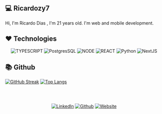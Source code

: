 ## 💻 Ricardozy7
 Hi, I'm Ricardo Dias , I'm 21 years old. I'm web and mobile development. 

## ❤ Technologies

<div align="center">

![TYPESCRIPT](https://img.shields.io/badge/TypeScript-007ACC?style=for-the-badge&logo=typescript&logoColor=white)
![PostgresSQL](https://img.shields.io/badge/PostgresSQL-white?style=for-the-badge&logo=sqlite&logoColor=blue)
![NODE](https://img.shields.io/badge/Node-43853D?style=for-the-badge&logo=node.js&logoColor=white)
![REACT](https://img.shields.io/badge/React-20232A?style=for-the-badge&logo=react&logoColor=61DAFB)
![Python](https://img.shields.io/badge/python-3670A0?style=for-the-badge&logo=python&logoColor=ffdd54)
![NextJS](https://img.shields.io/badge/next.js-000000?style=for-the-badge&logo=nextdotjs&logoColor=white)


</div>

## 📚 Github
[![GitHub Streak](https://streak-stats.demolab.com/?user=Ricardozy7&locale=pt_BR&theme=buefy-dark)](https://github.com/Ricardozy7)
[![Top Langs](https://github-readme-stats.vercel.app/api/top-langs/?username=Ricardozy7&hide=html,css&show_icons=true&theme=dracula&include_all_commits=true&count_private=true&hide_progress=true)](https://github.com/Ricardozy7)
##


<br>

<div align="center">

[![LinkedIn](https://img.shields.io/badge/LinkedIn-0077B5?style=for-the-badge&logo=linkedin&logoColor=white)](https://www.linkedin.com/in/ricardo-dias-zy)
[![Github](https://img.shields.io/badge/Github-000?style=for-the-badge&logo=github&logoColor=white)](https://github.com/Ricardozy7/)
[![Website](https://img.shields.io/badge/website-000000?style=for-the-badge&logo=About.me&logoColor=white)](https://ricardozy.netlify.app/)
</div>